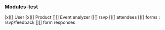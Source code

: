 
### Modules-test

[x][] User
[x][] Product
[][] Event analyzer
[][] rsvp
[][] attendees
[][] forms : rsvp/feedback
[][] form responses